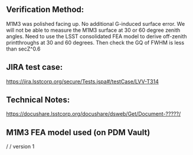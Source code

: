 Verification Method:
---
M1M3 was polished facing up. No additional G-induced surface error. 
We will not be able to measure the M1M3 surface at 30 or 60 degree zenith angles.
Need to use the LSST consolidated FEA model to derive off-zenith printthroughs at 30 and 60 degrees. Then check the GQ of FWHM is less than secZ^0.6

JIRA test case:
---
https://jira.lsstcorp.org/secure/Tests.jspa#/testCase/LVV-T314

Technical Notes:
---
https://docushare.lsstcorp.org/docushare/dsweb/Get/Document-?????/

M1M3 FEA model used (on PDM Vault)
---
/ /
version 1
